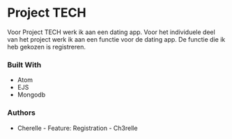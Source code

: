 # Project TECH
Voor Project TECH werk ik aan een dating app. Voor het individuele deel van het project werk ik aan een functie voor de dating app. De functie die ik heb gekozen is registreren.

### Built With
* Atom
* EJS
* Mongodb

### Authors
* Cherelle - Feature: Registration - Ch3relle
